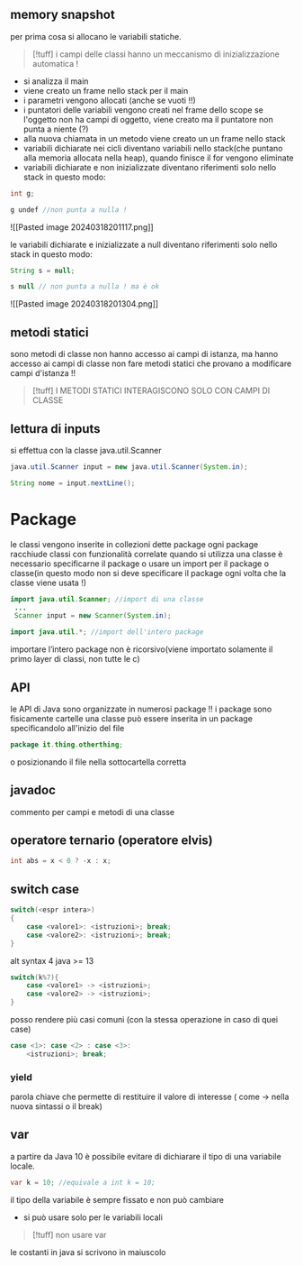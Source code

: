 ## memory snapshot
per prima cosa si allocano le variabili statiche.
>[!tuff] i campi delle classi hanno un meccanismo di inizializzazione automatica !

- si analizza il main
- viene creato un frame nello stack per il main
- i parametri vengono allocati (anche se vuoti !!)
- i puntatori delle variabili vengono creati nel frame dello scope se l'oggetto non ha campi di oggetto, viene creato ma il puntatore non punta a niente (?)
- alla nuova chiamata in un metodo viene creato un un frame nello stack
- variabili dichiarate nei cicli diventano variabili nello stack(che puntano alla memoria allocata nella heap), quando finisce il for vengono eliminate
- variabili dichiarate e non inizializzate diventano riferimenti solo nello stack in questo modo:
```java
int g;

g undef //non punta a nulla !
```
![[Pasted image 20240318201117.png]]

le variabili dichiarate e inizializzate a null diventano riferimenti solo nello stack in questo modo:
```java
String s = null;

s null // non punta a nulla ! ma è ok
```
![[Pasted image 20240318201304.png]]

## metodi statici
sono metodi di classe
non hanno accesso ai campi di istanza, ma hanno accesso ai campi di classe non fare metodi statici che provano a modificare campi d'istanza !!
>[!tuff] I METODI STATICI INTERAGISCONO SOLO CON CAMPI DI CLASSE

## lettura di inputs
si effettua con la classe java.util.Scanner
```java
java.util.Scanner input = new java.util.Scanner(System.in);

String nome = input.nextLine();
```

# Package
le classi vengono inserite in collezioni dette package
ogni package racchiude classi con funzionalità correlate
quando si utilizza una classe è necessario specificarne il package o usare un import per il package o classe(in questo modo non si deve specificare il package ogni volta che la classe viene usata !)
```java
import java.util.Scanner; //import di una classe
 ...
 Scanner input = new Scanner(System.in);

import java.util.*; //import dell'intero package 
```
importare l’intero package non è ricorsivo(viene importato solamente il primo layer di classi, non tutte le c)
## API
le API di Java sono organizzate in numerosi package !!
i package sono fisicamente cartelle
una classe può essere inserita in un package specificandolo all'inizio del file 
```java
package it.thing.otherthing;
```
o posizionando il file nella sottocartella corretta

## javadoc 
commento per campi e metodi di una classe

## operatore ternario (operatore elvis)
```java
int abs = x < 0 ? -x : x;
```

## switch case
```java
switch(<espr intera>)
{
	case <valore1>: <istruzioni>; break;
	case <valore2>: <istruzioni>; break;
}
```

alt syntax 4 java >= 13
```java
switch(k%7){
	case <valore1> -> <istruzioni>;
	case <valore2> -> <istruzioni>;
}
```
posso rendere più casi comuni (con la stessa operazione in caso di quei case)
```java
case <1>: case <2> : case <3>:
	<istruzioni>; break;
```

### yield
parola chiave che permette di restituire il valore di interesse ( come -> nella nuova sintassi o il break)
## var 
a partire da Java 10 è possibile evitare di dichiarare il tipo di una variabile locale.
```java
var k = 10; //equivale a int k = 10;
```
il tipo della variabile è sempre fissato e non può cambiare
- si può usare solo per le variabili locali 
>[!tuff] non usare var

le costanti in java si scrivono in maiuscolo

